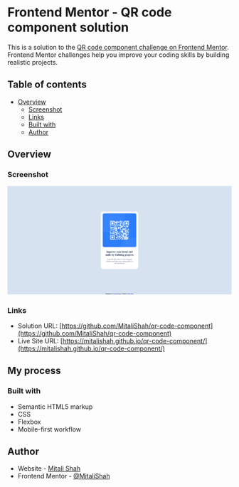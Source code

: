 # Frontend Mentor - QR code component solution

This is a solution to the [QR code component challenge on Frontend Mentor](https://www.frontendmentor.io/challenges/qr-code-component-iux_sIO_H). Frontend Mentor challenges help you improve your coding skills by building realistic projects. 

## Table of contents

- [Overview](#overview)
  - [Screenshot](#screenshot)
  - [Links](#links)
  - [Built with](#built-with)
  - [Author](#author)

## Overview

### Screenshot

![](./screenshot/screenshot.png)


### Links

- Solution URL: [https://github.com/MitaliShah/qr-code-component](https://github.com/MitaliShah/qr-code-component)
- Live Site URL: [https://mitalishah.github.io/qr-code-component/](https://mitalishah.github.io/qr-code-component/)

## My process

### Built with

- Semantic HTML5 markup
- CSS
- Flexbox
- Mobile-first workflow

## Author

- Website - [Mitali Shah](https://github.com/MitaliShah)
- Frontend Mentor - [@MitaliShah](https://www.frontendmentor.io/profile/MitaliShah)
